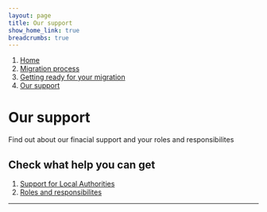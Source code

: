 ```yaml
---
layout: page
title: Our support
show_home_link: true
breadcrumbs: true
---
```

<div class='navbar-breadcrumbs-wrapper-grey'>
  <div class='navbar-breadcrumbs'>
    <ol>
      <li><a href='/local-land-charges/'>Home</a></li>
      <li><a href='/local-land-charges/migration'>Migration process</a></li>
      <li><a href='getting-ready'>Getting ready for your migration</a></li>
      <li><a href='our-support'>Our support</a></li>
    </ol>
  </div>
</div>

<main id="content" class='no-margin'>
  <div class='breadcrumb-bar-wrapper'>
    <div class='breadcrumb-bar'>
      <h1 class="heading-xlarge">Our support</h1>
      <p>Find out about our finacial support and your roles and responsibilites</p>
    </div>
  </div>
  <div class='width-container'>
    <div class='column-two-thirds'>
      <h2 class='heading-medium'>Check what help you can get</h2>
      <ol>
        <li><a href='support-for-la'>Support for Local Authorities</a></li>
        <li><a href='roles-la'>Roles and responsibilites</a></li>
      </ol>
      <hr>
    </div>
  </div>
</main>